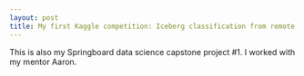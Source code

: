 ```yaml
---
layout: post
title: My first Kaggle competition: Iceberg classification from remote sensors
---
```


This is also my Springboard data science capstone project #1. I worked with my mentor Aaron.
